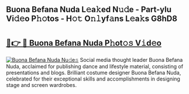 ## Buona Befana Nuda L𝚎a𝚔ed N𝚞𝚍e - Part-ylu Vi𝚍𝚎o P𝚑𝚘tos - H𝚘𝚝 O𝚗𝚕yf𝚊ns L𝚎a𝚔s G8hD8

# <h2><a href="http://kf74z1j.oniu.top/?m=Buona+Befana+Nuda">🔗👉 🔴 Buona Befana Nuda P𝚑ot𝚘𝚜 V𝚒d𝚎o</a></h2>

[![Buona Befana Nuda Nu𝚍e𝚜](https://i.imgur.com/0qMVB7G.gif)](http://kf74z1j.oniu.top/?m=Buona+Befana+Nuda)
Social media thought leader Buona Befana Nuda, acclaimed for publishing dance and lifestyle material, consisting of presentations and blogs. Brilliant costume designer Buona Befana Nuda, celebrated for their exceptional skills and accomplishments in designing stage and screen wardrobes.  
